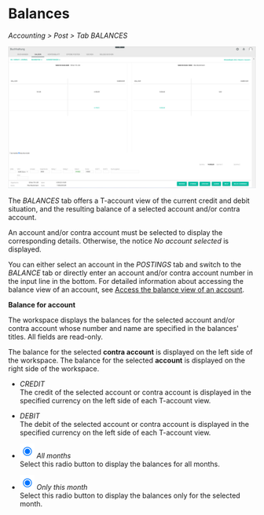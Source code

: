 # Balances

*Accounting > Post > Tab BALANCES*

![Balances](../../Assets/Screenshots/RetailSuiteAccounting/Book/Balances/Balances.png "[Balances]")

The *BALANCES* tab offers a T-account view of the current credit and debit situation, and the resulting balance of a selected account and/or contra account.      

An account and/or contra account must be selected to display the corresponding details. Otherwise, the notice *No account selected* is displayed.    

You can either select an account in the *POSTINGS* tab and switch to the *BALANCE* tab or directly enter an account and/or contra account number in the input line in the bottom. For detailed information about accessing the balance view of an account, see [Access the balance view of an account](../Operation/02_ReviewAccount.md#access-the-balance-view-of-an-account).


[comment]: <> (Verweis auf Header.md)

**Balance for account**  

The workspace displays the balances for the selected account and/or contra account whose number and name are specified in the balances' titles. All fields are read-only.   

The balance for the selected **contra account** is displayed on the left side of the workspace. The balance for the selected **account** is displayed on the right side of the workspace.

- *CREDIT*  
  The credit of the selected account or contra account is displayed in the specified currency on the left side of each T-account view.

- *DEBIT*  
  The debit of the selected account or contra account is displayed in the specified currency on the left side of each T-account view.

- ![Radio button](../../Assets/Icons/Radiobutton02.png "[Radio button]") *All months*  
  Select this radio button to display the balances for all months.

- ![Radio button](../../Assets/Icons/Radiobutton02.png "[Radio button]")  *Only this month*  
  Select this radio button to display the balances only for the selected month.

  [comment]: <> (Verweis auf Input line muss noch rein -> ggf. input line als eigenen header in 01a_Bookings oder ebenso wie die anderen Funktionen in separatem Dokument, damit man darauf verweisen kann.)
